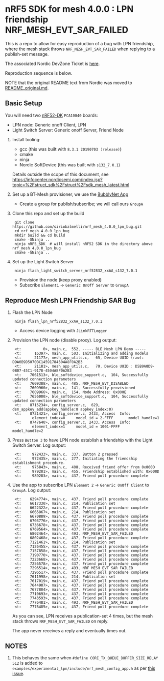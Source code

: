 # nRF5 SDK for mesh 4.0.0 : LPN friendship NRF_MESH_EVT_SAR_FAILED

This is a repo to allow for easy reproduction of a bug with LPN friendship,
where the mesh stack throws `NRF_MESH_EVT_SAR_FAILED` when replying to
a publish-set message.

The associated Nordic DevZone Ticket is [here](https://devzone.nordicsemi.com/f/nordic-q-a/56546/mesh-stack-throws-nrf_mesh_evt_sar_failed-when-lpn-replies-to-a-publication-set-message-via-friend-node).

Reproduction sequence is below.

NOTE that the original README text from Nordic was moved to
[README_original.md](./README_original.md).

## Basic Setup

You will need two [nRF52-DK](https://www.nordicsemi.com/Software-and-Tools/Development-Kits/nRF52-DK)
`PCA10040` boards:

- LPN node: Generic onoff Client, LPN
- Light Switch Server: Generic onoff Server, Friend Node

1. Install tooling:

    - gcc (this was built with `8.3.1 20190703 (release)`)
    - cmake
    - ninja
    - Nordic SoftDevice (this was built with `s132_7.0.1`)

    Details outside the scope of this document, see
    https://infocenter.nordicsemi.com/index.jsp?topic=%2Fstruct_sdk%2Fstruct%2Fsdk_mesh_latest.html

1. Set up a BT-Mesh provisioner, we use the [BubblyNet App](https://bubblynet.com/app.html)

    - Create a group for publish/subscribe; we will call ours `GroupA`

1. Clone this repo and set up the build

        git clone https://github.com/siriobalmelli/nrf_mesh_4.0.0_lpn_bug.git
        cd nrf_mesh_4.0.0_lpn_bug
        mkdir build && cd build
        cmake -GNinja ..
        ninja nRF5_SDK  # will install nRF52 SDK in the directory above nrf_mesh_4.0.0_lpn_bug
        cmake -GNinja ..

1. Set up the Light Switch Server

        ninja flash_light_switch_server_nrf52832_xxAA_s132_7.0.1

    - Provision the node (keep proxy enabled)
    - Subscribe `Element1` -> `Generic OnOff Server` to `GroupA`

## Reproduce Mesh LPN Friendship SAR Bug

1. Flash the LPN Node

        ninja flash_lpn_nrf52832_xxAA_s132_7.0.1

    - Access device logging with `JLinkRTTLogger`

1. Provision the LPN node (disable proxy).
Log output:

        <t:          0>, main.c,  552, ----- BLE Mesh LPN Demo -----
        <t:      16397>, main.c,  503, Initializing and adding models
        <t:      21177>, mesh_app_utils.c,   65, Device UUID (raw): D9A0B9D5070BC14591784504A8F0A2B3
        <t:      21181>, mesh_app_utils.c,   70, Device UUID : D5B9A0D9-0B07-45C1-9178-4504A8F0A2B3
        <t:    7061513>, ble_softdevice_support.c,  104, Successfully updated connection parameters
        <t:    7609388>, main.c,  485, NRF_MESH_EVT_DISABLED
        <t:    7609960>, main.c,  141, Successfully provisioned
        <t:    7609966>, main.c,  154, Node Address: 0x000E 
        <t:    7656000>, ble_softdevice_support.c,  104, Successfully updated connection parameters
        <t:    8715234>, config_server.c,  629, dsm_appkey_add(appkey_handle:0 appkey_index:0)
        <t:    8731421>, config_server.c, 2433, Access  Info:
                element_index=0     model_id = 2-FFFF       model_handle=1
        <t:    8747640>, config_server.c, 2433, Access  Info:
                element_index=1     model_id = 1001-FFFF        model_handle=2

1. Press `Button 3` to have LPN node establish a friendship with the Light Switch Server.
Log output:

        <t:     972433>, main.c,  337, Button 2 pressed
        <t:     972435>, main.c,  277, Initiating the friendship establishment procedure.
        <t:     975843>, main.c,  408, Received friend offer from 0x000D
        <t:     979201>, main.c,  455, Friendship established with: 0x000D
        <t:     989283>, main.c,  437, Friend poll procedure complete

1. Use the app to subscribe LPN `Element 2` -> `Generic OnOff Client` to `GroupA`.
Log output:

        <t:    6294774>, main.c,  437, Friend poll procedure complete
        <t:    6617330>, main.c,  214, Publication set
        <t:    6622322>, main.c,  437, Friend poll procedure complete
        <t:    6665867>, main.c,  214, Publication set
        <t:    6670889>, main.c,  437, Friend poll procedure complete
        <t:    6703776>, main.c,  437, Friend poll procedure complete
        <t:    6736678>, main.c,  437, Friend poll procedure complete
        <t:    6769564>, main.c,  437, Friend poll procedure complete
        <t:    6802464>, main.c,  493, NRF_MESH_EVT_SAR_FAILED
        <t:    6802468>, main.c,  437, Friend poll procedure complete
        <t:    7121461>, main.c,  214, Publication set
        <t:    7126455>, main.c,  437, Friend poll procedure complete
        <t:    7157858>, main.c,  437, Friend poll procedure complete
        <t:    7190770>, main.c,  437, Friend poll procedure complete
        <t:    7223668>, main.c,  437, Friend poll procedure complete
        <t:    7256578>, main.c,  437, Friend poll procedure complete
        <t:    7296514>, main.c,  493, NRF_MESH_EVT_SAR_FAILED
        <t:    7296517>, main.c,  437, Friend poll procedure complete
        <t:    7611998>, main.c,  214, Publication set
        <t:    7617019>, main.c,  437, Friend poll procedure complete
        <t:    7644907>, main.c,  437, Friend poll procedure complete
        <t:    7677804>, main.c,  437, Friend poll procedure complete
        <t:    7710693>, main.c,  437, Friend poll procedure complete
        <t:    7743593>, main.c,  437, Friend poll procedure complete
        <t:    7776481>, main.c,  493, NRF_MESH_EVT_SAR_FAILED
        <t:    7776485>, main.c,  437, Friend poll procedure complete

    As you can see, LPN receives a publication-set 4 times, but the mesh
    stack throws `NRF_MESH_EVT_SAR_FAILED` on reply.

    The app never receives a reply and eventually times out.

## NOTES

1. This behaves the same when `#define CORE_TX_QUEUE_BUFFER_SIZE_RELAY 512`
is added to `examples/experimental_lpn/include/nrf_mesh_config_app.h`
as per [this issue](https://devzone.nordicsemi.com/f/nordic-q-a/25574/unexpected-event-24/100824#100824).
